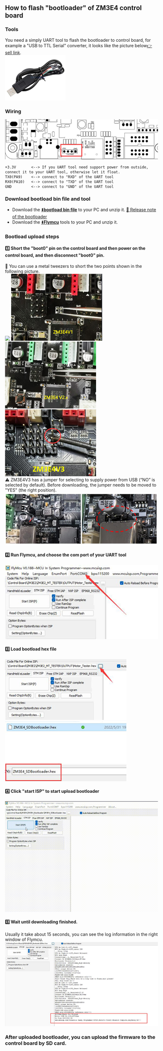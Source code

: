 ## How to flash "bootloader" of ZM3E4 control board
### Tools
You need a simply UART tool to flash the bootloader to control board, for example a "USB to TTL Serial" converter, it looks like the picture below[:point_right: sell link](https://www.aliexpress.com/item/3256806252760671.html).     
![](./tool.jpg) 

### Wiring
![](0.jpg)
>
    +3.3V       <--> If you UART tool need support power from outside, connect it to your UART tool, otherwise let it float.
    TX0(PA9)    <--> connect to "RXD" of the UART tool  
    RX0(PA10)   <--> connect to "TXD" of the UART tool   
    GND         <--> connect to "GND" of the UART tool   

### Download bootload bin file and tool
- Download the [:arrow_down:**bootload bin file**](./ZM3E4_SDBootloader.zip) to your PC and unzip it. [:book: Release note of the bootloader](./ReleaseNote.md)       
- Download the [:arrow_down:**Flymcu**](./flymcu.zip) tools to your PC and unzip it.   


### Bootload upload steps
#### :one: Short the "boot0" pin on the control board and then power on the control board, and then disconnect "boot0" pin.
:star2: You can use a metal tweezers to short the two points shown in the following picture.    
![](5.gif)
![](ZM3E4V1.jpg) ![](ZM3E4V2.jpg) ![](ZM3E4V3.jpg)      
:warning: ZM3E4V3 has a jumper for selecting to supply power from USB (“NO” is selected by default). Before downloading, the jumper needs to be moved to "YES" (the right position).  
![](ZM3E4V3_01.jpg) 
#### :two: Run Flymcu, and choose the com port of your UART tool
![](1.jpg)
#### :three: Load bootload hex file
![](2.jpg)
![](3.jpg)
#### :four: Click "start ISP" to start upload bootloader
![](flash.gif)
#### :five: Wait until downloading finished.
Usually it take about 15 seconds, you can see the log information in the right window of Flymcu.   
![](6.jpg)

### After uploaded bootloader, you can upload the firmware to the control board by SD card.
